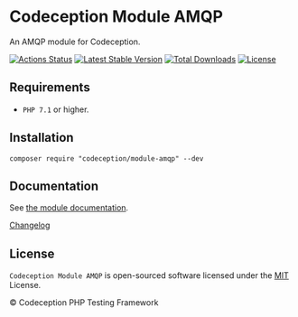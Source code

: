 # Codeception Module AMQP

An AMQP module for Codeception.

[![Actions Status](https://github.com/Codeception/module-amqp/workflows/CI/badge.svg)](https://github.com/Codeception/module-amqp/actions)
[![Latest Stable Version](https://poser.pugx.org/codeception/module-amqp/v/stable)](https://github.com/Codeception/module-amqp/releases)
[![Total Downloads](https://poser.pugx.org/codeception/module-amqp/downloads)](https://packagist.org/packages/codeception/module-amqp)
[![License](https://poser.pugx.org/codeception/module-amqp/license)](/LICENSE)

## Requirements

* `PHP 7.1` or higher.

## Installation

```
composer require "codeception/module-amqp" --dev
```

## Documentation

See [the module documentation](https://codeception.com/docs/modules/AMQP).

[Changelog](https://github.com/Codeception/module-amqp/releases)

## License

`Codeception Module AMQP` is open-sourced software licensed under the [MIT](/LICENSE) License.

© Codeception PHP Testing Framework
